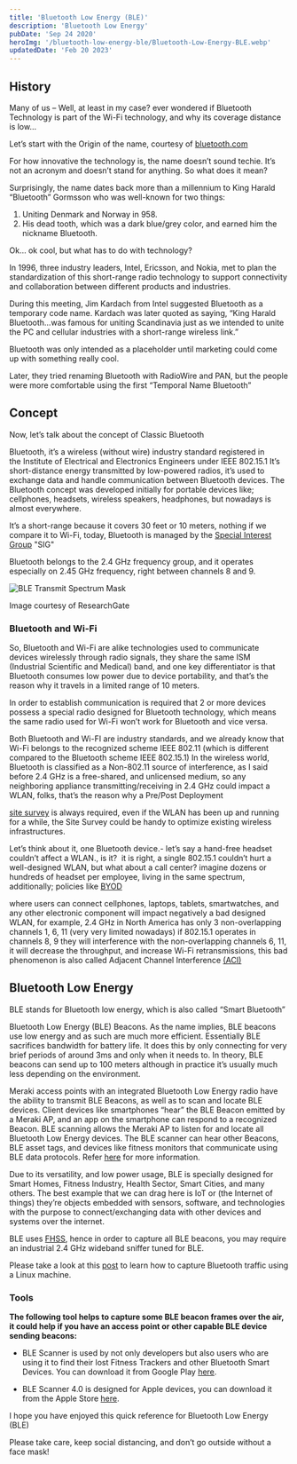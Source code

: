```yaml
---
title: 'Bluetooth Low Energy (BLE)'
description: 'Bluetooth Low Energy'
pubDate: 'Sep 24 2020'
heroImg: '/bluetooth-low-energy-ble/Bluetooth-Low-Energy-BLE.webp'
updatedDate: 'Feb 20 2023'
---
```


## History

Many of us – Well, at least in my case? ever wondered if Bluetooth Technology is part of the Wi-Fi technology, and why its coverage distance is low…

Let’s start with the Origin of the name, courtesy of [bluetooth.com](https://www.bluetooth.com/about-us/bluetooth-origin/)

For how innovative the technology is, the name doesn’t sound techie. It’s not an acronym and doesn’t stand for anything. So what does it mean?

Surprisingly, the name dates back more than a millennium to King Harald “Bluetooth” Gormsson who was well-known for two things:

1. Uniting Denmark and Norway in 958.
2. His dead tooth, which was a dark blue/grey color, and earned him the nickname Bluetooth.

Ok… ok cool, but what has to do with technology?

In 1996, three industry leaders, Intel, Ericsson, and Nokia, met to plan the standardization of this short-range radio technology to support connectivity and collaboration between different products and industries.

During this meeting, Jim Kardach from Intel suggested Bluetooth as a temporary code name. Kardach was later quoted as saying, “King Harald Bluetooth…was famous for uniting Scandinavia just as we intended to unite the PC and cellular industries with a short-range wireless link.”

Bluetooth was only intended as a placeholder until marketing could come up with something really cool.

Later, they tried renaming Bluetooth with RadioWire and PAN, but the people were more comfortable using the first “Temporal Name Bluetooth”

## Concept

Now, let’s talk about the concept of Classic Bluetooth

Bluetooth, it’s a wireless (without wire) industry standard registered in the Institute of Electrical and Electronics Engineers under IEEE 802.15.1 It’s short-distance energy transmitted by low-powered radios, it’s used to exchange data and handle communication between Bluetooth devices. The Bluetooth concept was developed initially for portable devices like; cellphones, headsets, wireless speakers, headphones, but nowadays is almost everywhere.

It’s a short-range because it covers 30 feet or 10 meters, nothing if we compare it to Wi-Fi, today, Bluetooth is managed by the [Special Interest Group](https://en.wikipedia.org/wiki/Bluetooth_Special_Interest_Group) "SIG"

Bluetooth belongs to the 2.4 GHz frequency group, and it operates especially on 2.45 GHz frequency, right between channels 8 and 9.

![BLE Transmit Spectrum Mask](/bluetooth-low-energy-ble/image_01.png)

<figcaption>Image courtesy of ResearchGate</figcaption>

### Bluetooth and Wi-Fi

So, Bluetooth and Wi-Fi are alike technologies used to communicate devices wirelessly through radio signals, they share the same ISM (Industrial Scientific and Medical) band, and one key differentiator is that Bluetooth consumes low power due to device portability, and that’s the reason why it travels in a limited range of 10 meters.

In order to establish communication is required that 2 or more devices possess a special radio designed for Bluetooth technology, which means the same radio used for Wi-Fi won’t work for Bluetooth and vice versa.

Both Bluetooth and Wi-FI are industry standards, and we already know that Wi-Fi belongs to the recognized scheme IEEE 802.11 (which is different compared to the Bluetooth scheme IEEE 802.15.1) In the wireless world, Bluetooth is classified as a Non-802.11 source of interference, as I said before 2.4 GHz is a free-shared, and unlicensed medium, so any neighboring appliance transmitting/receiving in 2.4 GHz could impact a WLAN, folks, that’s the reason why a Pre/Post Deployment

[site survey](https://www.cisco.com/c/en/us/support/docs/wireless/5500-series-wireless-controllers/116057-site-survey-guidelines-wlan-00.html) is always required, even if the WLAN has been up and running for a while, the Site Survey could be handy to optimize existing wireless infrastructures.

Let’s think about it, one Bluetooth device.- let’s say a hand-free headset couldn’t affect a WLAN., is it?  it is right, a single 802.15.1 couldn’t hurt a well-designed WLAN, but what about a call center? imagine dozens or hundreds of headset per employee, living in the same spectrum, additionally; policies like [BYOD](https://www.forcepoint.com/cyber-edu/bring-your-own-device-byod)

where users can connect cellphones, laptops, tablets, smartwatches, and any other electronic component will impact negatively a bad designed WLAN, for example, 2.4 GHz in North America has only 3 non-overlapping channels 1, 6, 11 (very very limited nowadays) if 802.15.1 operates in channels 8, 9 they will interference with the non-overlapping channels 6, 11, it will decrease the throughput, and increase Wi-Fi retransmissions, this bad phenomenon is also called Adjacent Channel Interference [(ACI)](https://www.metageek.com/training/resources/adjacent-channel-congestion.html)

## Bluetooth Low Energy

BLE stands for Bluetooth low energy, which is also called “Smart Bluetooth”

Bluetooth Low Energy (BLE) Beacons. As the name implies, BLE beacons use low energy and as such are much more efficient. Essentially BLE sacrifices bandwidth for battery life. It does this by only connecting for very brief periods of around 3ms and only when it needs to. In theory, BLE beacons can send up to 100 meters although in practice it’s usually much less depending on the environment.

Meraki access points with an integrated Bluetooth Low Energy radio have the ability to transmit BLE Beacons, as well as to scan and locate BLE devices. Client devices like smartphones “hear” the BLE Beacon emitted by a Meraki AP, and an app on the smartphone can respond to a recognized Beacon. BLE scanning allows the Meraki AP to listen for and locate all Bluetooth Low Energy devices. The BLE scanner can hear other Beacons, BLE asset tags, and devices like fitness monitors that communicate using BLE data protocols. Refer [here](<https://documentation.meraki.com/MR/Bluetooth/Bluetooth_Low_Energy_(BLE)>) for more information.

Due to its versatility, and low power usage, BLE is specially designed for Smart Homes, Fitness Industry, Health Sector, Smart Cities, and many others. The best example that we can drag here is IoT or (the Internet of things) they’re objects embedded with sensors, software, and technologies with the purpose to connect/exchanging data with other devices and systems over the internet.

BLE uses [FHSS](https://www.freewave.com/technology/frequency-hopping-spread-spectrum-technology/), hence in order to capture all BLE beacons, you may require an industrial 2.4 GHz wideband sniffer tuned for BLE.

Please take a look at this [post](./capturing-bluetooth) to learn how to capture Bluetooth traffic using a Linux machine.

### Tools

**The following tool helps to capture some BLE beacon frames over the air, it could help if you have an access point or other capable BLE device sending beacons:**

- BLE Scanner is used by not only developers but also users who are using it to find their lost Fitness Trackers and other Bluetooth Smart Devices. You can download it from Google Play [here](https://play.google.com/store/apps/details?id=com.macdom.ble.blescanner&hl=en_US).

- BLE Scanner 4.0 is designed for Apple devices, you can download it from the Apple Store [here](https://apps.apple.com/us/app/ble-scanner-4-0/id1221763603).

I hope you have enjoyed this quick reference for Bluetooth Low Energy (BLE)

Please take care, keep social distancing, and don’t go outside without a face mask!
